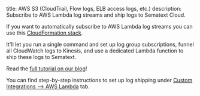 title: AWS S3 (CloudTrail, Flow logs, ELB access logs, etc.)
description: Subscribe to AWS Lambda log streams and ship logs to Sematext Cloud. 

If you want to automatically subscribe to AWS Lambda log streams you can use
this <a href="https://github.com/sematext/cloudwatch-sematext-aws-lambda-log-shipper" target="_blank" rel="noopener">CloudFormation stack</a>.

It'll let you run a single command and set up log group subscriptions,
funnel all CloudWatch logs to Kinesis, and use a dedicated Lambda function
to ship these logs to Sematext.

Read the [full tutorial on our blog](https://sematext.com/blog/centralized-aws-lambda-logs-kinesis-serverless/)!

You can find step-by-step instructions to set up log shipping under [Custom Integrations --> AWS Lambda](https://apps.sematext.com/ui/howto/Logsene/overview?appTypeName=Logsene&activeSection=awslambda) tab. 
